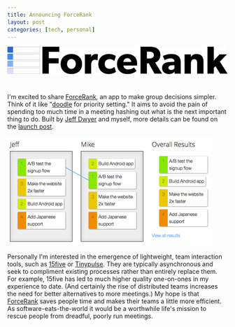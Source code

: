 ```yaml
--- 
title: Announcing ForceRank
layout: post
categories: [tech, personal]
---
```

<div class="flickr-frame" style="margin-bottom: 40px;"><a href="http://forcerank.it/"><img src="/images/ForceRankLogo.png" class="flickr-photo" /></a>
</div>

I'm excited to share <a href="http://forcerank.it">ForceRank</a>, an app to make
group decisions simpler. Think of it like "<a href="http://doodle.com">doodle</a> for priority setting." It aims to avoid the pain of spending too much time in a meeting hashing out what is the next important thing to do. Built by <a href="https://twitter.com/jdwyah">Jeff Dwyer</a> and myself, more details can be found on the <a href="http://blog.forcerank.it/introducing-forcerank">launch post</a>.

<div class="flickr-frame"><a href="http://forcerank.it/"><img src="/images/ForceRankCompare3.png" class="flickr-photo" /></a>
</div>

Personally I'm interested in the emergence of lightweight, team interaction tools, such as <a href="http://www.15five.com/">15five</a> or <a href="https://www.tinypulse.com/">Tinypulse</a>. They are typically asynchronous and seek to compliment existing processes rather than entirely replace them. For example, 15five has led to much higher quality one-on-ones in my experience to date. (And certainly the rise of distributed teams increases the need for better alternatives to more meetings.) My hope is that <a href="http://forcerank.it">ForceRank</a> saves people time and makes their teams a little more efficient. As software-eats-the-world it would be a worthwhile life's mission to rescue people from dreadful, poorly run meetings.